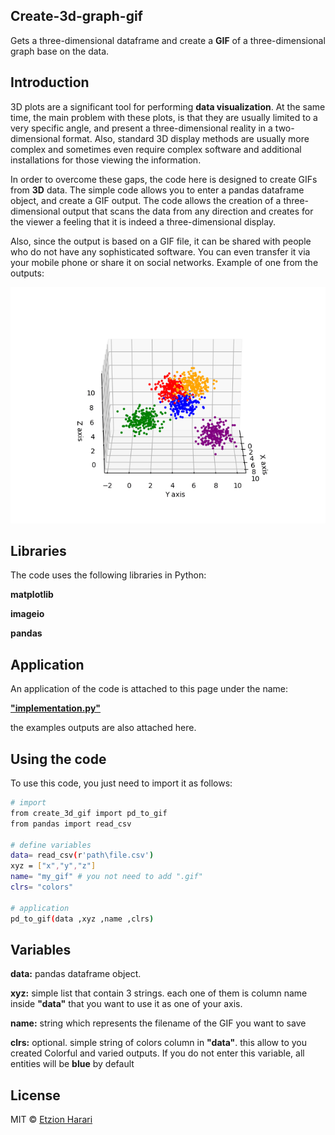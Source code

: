 ## Create-3d-graph-gif
Gets a three-dimensional dataframe and create a **GIF** of a three-dimensional graph base on the data.

## Introduction
3D plots are a significant tool for performing **data visualization**. At the same time, the main problem with these plots, is that they are usually limited to a very specific angle, and present a three-dimensional reality in a two-dimensional format. Also, standard 3D display methods are usually more complex and sometimes even require complex software and additional installations for those viewing the information.

In order to overcome these gaps, the code here is designed to create GIFs from **3D** data. The simple code allows you to enter a pandas dataframe object, and create a GIF output. The code allows the creation of a three-dimensional output that scans the data from any direction and creates for the viewer a feeling that it is indeed a three-dimensional display.

Also, since the output is based on a GIF file, it can be shared with people who do not have any sophisticated software. You can even transfer it via your mobile phone or share it on social networks. Example of one from the outputs:

![example](https://github.com/EtzionData/create-3d-graph-gif/blob/master/Picture/example.gif)

## Libraries
The code uses the following libraries in Python:

**matplotlib**

**imageio**

**pandas**

## Application
An application of the code is attached to this page under the name: 

[**"implementation.py"**](https://github.com/EtzionData/create-3d-graph-gif/blob/master/implementation.py)

the examples outputs are also attached here.

## Using the code
To use this code, you just need to import it as follows:
``` sh
# import
from create_3d_gif import pd_to_gif
from pandas import read_csv

# define variables
data= read_csv(r'path\file.csv')
xyz = ["x","y","z"]
name= "my_gif" # you not need to add ".gif"
clrs= "colors"

# application
pd_to_gif(data ,xyz ,name ,clrs)
```

## Variables

**data:** pandas dataframe object.

**xyz:** simple list that contain 3 strings. each one of them is column name inside **"data"** that you want to use it as one of your axis.

**name:** string which represents the filename of the GIF you want to save

**clrs:** optional. simple string of colors column in **"data"**. this allow to you created Colorful and varied outputs. If you do not enter this variable, all entities will be **blue** by default

## License
MIT © [Etzion Harari](https://github.com/EtzionData)

